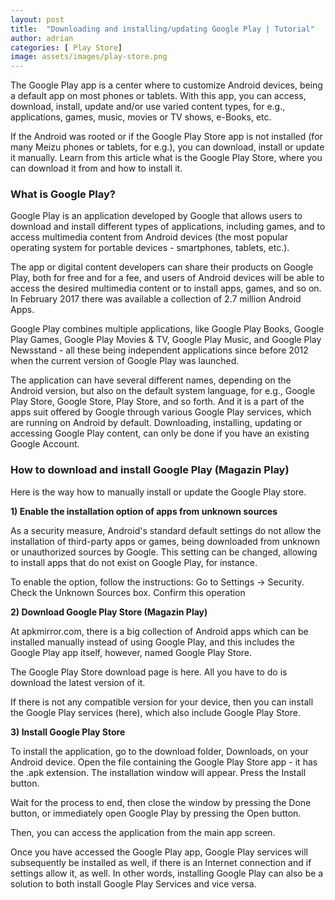 ```yaml
---
layout: post
title:  "Downloading and installing/updating Google Play | Tutorial"
author: adrian
categories: [ Play Store]
image: assets/images/play-store.png
---
```


The Google Play app is a center where to customize Android devices, being a default app on most phones or tablets. With this app, you can access, download, install, update and/or use varied content types, for e.g., applications, games, music, movies or TV shows, e-Books, etc.

If the Android was rooted or if the Google Play Store app is not installed (for many Meizu phones or tablets, for e.g.), you can download, install or update it manually. Learn from this article what is the Google Play Store, where you can download it from and how to install it.


### What is Google Play?

Google Play is an application developed by Google that allows users to download and install different types of applications, including games, and to access multimedia content from Android devices (the most popular operating system for portable devices - smartphones, tablets, etc.).

The app or digital content developers can share their products on Google Play, both for free and for a fee, and users of Android devices will be able to access the desired multimedia content or to install apps, games, and so on. In February 2017 there was available a collection of 2.7 million Android Apps.

Google Play combines multiple applications, like Google Play Books, Google Play Games, Google Play Movies & TV, Google Play Music, and Google Play Newsstand - all these being independent applications since before 2012 when the current version of Google Play was launched.

The application can have several different names, depending on the Android version, but also on the default system language, for e.g., Google Play Store, Google Store, Play Store, and so forth. And it is a part of the apps suit offered by Google through various Google Play services, which are running on Android by default.
Downloading, installing, updating or accessing Google Play content, can only be done if you have an existing Google Account.


### How to download and install Google Play (Magazin Play)

Here is the way how to manually install or update the Google Play store.

**1) Enable the installation option of apps from unknown sources**

As a security measure, Android's standard default settings do not allow the installation of third-party apps or games, being downloaded from unknown or unauthorized sources by Google. This setting can be changed, allowing to install apps that do not exist on Google Play, for instance.

To enable the option, follow the instructions:
Go to Settings → Security.
Check the Unknown Sources box.
Confirm this operation

**2) Download Google Play Store (Magazin Play)**

At apkmirror.com, there is a big collection of Android apps which can be installed manually instead of using Google Play, and this includes the Google Play app itself, however, named Google Play Store.

The Google Play Store download page is here. All you have to do is download the latest version of it.

If there is not any compatible version for your device, then you can install the Google Play services (here), which also include Google Play Store.

**3) Install Google Play Store**

To install the application, go to the download folder, Downloads, on your Android device.
Open the file containing the Google Play Store app - it has the .apk extension.
The installation window will appear. Press the Install button.

Wait for the process to end, then close the window by pressing the Done button, or immediately open Google Play by pressing the Open button.

Then, you can access the application from the main app screen.

Once you have accessed the Google Play app, Google Play services will subsequently be installed as well, if there is an Internet connection and if settings allow it, as well. In other words, installing Google Play can also be a solution to both install Google Play Services and vice versa.
